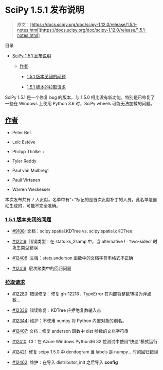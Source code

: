# SciPy 1.5.1 发布说明

> 原文：[https://docs.scipy.org/doc/scipy-1.12.0/release/1.5.1-notes.html](https://docs.scipy.org/doc/scipy-1.12.0/release/1.5.1-notes.html)

目录

+   [SciPy 1.5.1 发布说明](#scipy-1-5-1-release-notes)

    +   [作者](#authors)

        +   [1.5.1 版本关闭的问题](#issues-closed-for-1-5-1)

        +   [1.5.1 版本的拉取请求](#pull-requests-for-1-5-1)

SciPy 1.5.1 是一个修复 bug 的版本，与 1.5.0 相比没有新功能。特别是已修复了一些在 Windows 上使用 Python 3.6 时，SciPy wheels 可能无法加载的问题。

## [作者](#id2)

+   Peter Bell

+   Loïc Estève

+   Philipp Thölke +

+   Tyler Reddy

+   Paul van Mulbregt

+   Pauli Virtanen

+   Warren Weckesser

本次发布共有 7 人贡献。名单中有“+”标记的是首次贡献补丁的人员。此名单是自动生成的，可能不完全准确。

### [1.5.1 版本关闭的问题](#id3)

+   [#9108](https://github.com/scipy/scipy/issues/9108): 文档：scipy.spatial.KDTree vs. scipy.spatial.cKDTree

+   [#12218](https://github.com/scipy/scipy/issues/12218): 错误类型：在 stats.ks_2samp 中，当 alternative != ‘two-sided’ 时发生类型错误

+   [#12406](https://github.com/scipy/scipy/issues/12406): 文档：stats.anderson 函数中的文档字符串格式不正确

+   [#12418](https://github.com/scipy/scipy/issues/12418): 层次聚类中的回归问题

### [拉取请求](#id4)

+   [#12280](https://github.com/scipy/scipy/pull/12280): 错误修复：修复 gh-12218，TypeError 在内部将整数转换为浮点数…

+   [#12336](https://github.com/scipy/scipy/pull/12336): 错误修复：KDTree 应拒绝复数输入点

+   [#12344](https://github.com/scipy/scipy/pull/12344): 维护：不使用 numpy 对 Python 内置对象的别名。

+   [#12407](https://github.com/scipy/scipy/pull/12407): 文档：修复 anderson 函数中 dist 参数的文档字符串

+   [#12410](https://github.com/scipy/scipy/pull/12410): CI：在 Azure Windows Python36 32 位测试中使用“快速”模式运行

+   [#12421](https://github.com/scipy/scipy/pull/12421): 修复 scipy 1.5.0 中 dendogram 当 labels 是 numpy… 时的回归错误

+   [#12462](https://github.com/scipy/scipy/pull/12462): 维护：在导入 distributor_init 之后导入 __config__
